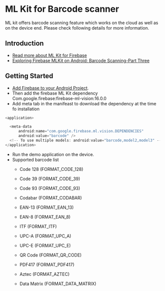 ML Kit for Barcode scanner
==============================

ML kit offers barcode scanning feature which works on the cloud as well as on the device end. Please check following details for more information.

Introduction
------------

- [Read more about ML Kit for Firebase](https://firebase.google.com/docs/ml-kit/)
- [Exploring Firebase MLKit on Android: Barcode Scanning-Part Three](https://medium.com/google-developer-experts/exploring-firebase-mlkit-on-android-barcode-scanning-part-three-cc6f5921a108)

Getting Started
---------------

- [Add Firebase to your Android Project](https://firebase.google.com/docs/android/setup).
- Then add the firebase ML Kit dependency 
  Com.google.firebase:firebase-ml-vision:16.0.0
- Add meta tab in the manifeast to download the dependency at the time fo installation

```Java
<application>

  <meta-data
      android:name="com.google.firebase.ml.vision.DEPENDENCIES"
      android:value="barcode" />
  <!-- To use multiple models: android:value="barcode,model2,model3" -->
</application>

```
- Run the demo application on the device.
- Supported barcode list
  * Code 128 (FORMAT_CODE_128)

  * Code 39 (FORMAT_CODE_39)

  * Code 93 (FORMAT_CODE_93)

  * Codabar (FORMAT_CODABAR)

  * EAN-13 (FORMAT_EAN_13)

  * EAN-8 (FORMAT_EAN_8)

  * ITF (FORMAT_ITF)
 
  * UPC-A (FORMAT_UPC_A)

  * UPC-E (FORMAT_UPC_E)

  * QR Code (FORMAT_QR_CODE)

  * PDF417 (FORMAT_PDF417)

  * Aztec (FORMAT_AZTEC)

  * Data Matrix (FORMAT_DATA_MATRIX)




